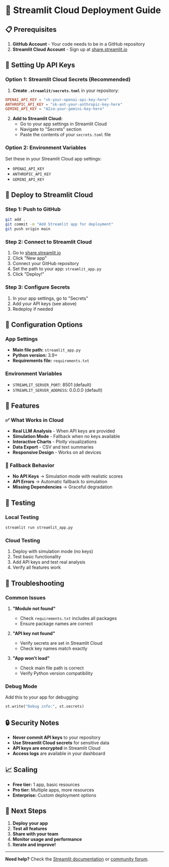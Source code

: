 # 🚀 Streamlit Cloud Deployment Guide

## 📋 Prerequisites

1. **GitHub Account** - Your code needs to be in a GitHub repository
2. **Streamlit Cloud Account** - Sign up at [share.streamlit.io](https://share.streamlit.io)

## 🔑 Setting Up API Keys

### Option 1: Streamlit Cloud Secrets (Recommended)

1. **Create `.streamlit/secrets.toml`** in your repository:
```toml
OPENAI_API_KEY = "sk-your-openai-api-key-here"
ANTHROPIC_API_KEY = "sk-ant-your-anthropic-key-here"
GEMINI_API_KEY = "AIza-your-gemini-key-here"
```

2. **Add to Streamlit Cloud:**
   - Go to your app settings in Streamlit Cloud
   - Navigate to "Secrets" section
   - Paste the contents of your `secrets.toml` file

### Option 2: Environment Variables

Set these in your Streamlit Cloud app settings:
- `OPENAI_API_KEY`
- `ANTHROPIC_API_KEY` 
- `GEMINI_API_KEY`

## 🚀 Deploy to Streamlit Cloud

### Step 1: Push to GitHub
```bash
git add .
git commit -m "Add Streamlit app for deployment"
git push origin main
```

### Step 2: Connect to Streamlit Cloud

1. Go to [share.streamlit.io](https://share.streamlit.io)
2. Click "New app"
3. Connect your GitHub repository
4. Set the path to your app: `streamlit_app.py`
5. Click "Deploy!"

### Step 3: Configure Secrets

1. In your app settings, go to "Secrets"
2. Add your API keys (see above)
3. Redeploy if needed

## 🔧 Configuration Options

### App Settings
- **Main file path:** `streamlit_app.py`
- **Python version:** 3.9+
- **Requirements file:** `requirements.txt`

### Environment Variables
- `STREAMLIT_SERVER_PORT`: 8501 (default)
- `STREAMLIT_SERVER_ADDRESS`: 0.0.0.0 (default)

## 📱 Features

### ✅ What Works in Cloud
- **Real LLM Analysis** - When API keys are provided
- **Simulation Mode** - Fallback when no keys available
- **Interactive Charts** - Plotly visualizations
- **Data Export** - CSV and text summaries
- **Responsive Design** - Works on all devices

### 🔄 Fallback Behavior
- **No API Keys** → Simulation mode with realistic scores
- **API Errors** → Automatic fallback to simulation
- **Missing Dependencies** → Graceful degradation

## 🧪 Testing

### Local Testing
```bash
streamlit run streamlit_app.py
```

### Cloud Testing
1. Deploy with simulation mode (no keys)
2. Test basic functionality
3. Add API keys and test real analysis
4. Verify all features work

## 🐛 Troubleshooting

### Common Issues

1. **"Module not found"**
   - Check `requirements.txt` includes all packages
   - Ensure package names are correct

2. **"API key not found"**
   - Verify secrets are set in Streamlit Cloud
   - Check key names match exactly

3. **"App won't load"**
   - Check main file path is correct
   - Verify Python version compatibility

### Debug Mode
Add this to your app for debugging:
```python
st.write("Debug info:", st.secrets)
```

## 🔒 Security Notes

- **Never commit API keys** to your repository
- **Use Streamlit Cloud secrets** for sensitive data
- **API keys are encrypted** in Streamlit Cloud
- **Access logs** are available in your dashboard

## 📈 Scaling

- **Free tier:** 1 app, basic resources
- **Pro tier:** Multiple apps, more resources
- **Enterprise:** Custom deployment options

## 🎯 Next Steps

1. **Deploy your app**
2. **Test all features**
3. **Share with your team**
4. **Monitor usage and performance**
5. **Iterate and improve!**

---

**Need help?** Check the [Streamlit documentation](https://docs.streamlit.io) or [community forum](https://discuss.streamlit.io). 